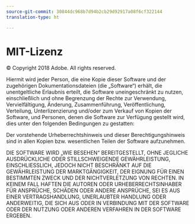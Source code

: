 ```yaml
---
source-git-commit: 30844dc968b7d94b2cb29d92917a08f6cf322144
translation-type: ht

---
```

# MIT-Lizenz

© Copyright 2018 Adobe. All rights reserved.

Hiermit wird jeder Person, die eine Kopie dieser Software und der zugehörigen Dokumentationsdateien (die „Software“) erhält, die unentgeltliche Erlaubnis erteilt, die Software uneingeschränkt zu nutzen, einschließlich und ohne Begrenzung der Rechte zur Verwendung, Vervielfältigung, Änderung, Zusammenführung, Veröffentlichung, Verteilung, Unterlizenzierung und/oder zum Verkauf von Kopien der Software, und Personen, denen die Software zur Verfügung gestellt wird, dies unter den folgenden Bedingungen zu gestatten:

Der vorstehende Urheberrechtshinweis und dieser Berechtigungshinweis sind in allen Kopien bzw. wesentlichen Teilen der Software aufzunehmen.

DIE SOFTWARE WIRD „WIE BESEHEN“ BEREITGESTELLT, OHNE JEGLICHE AUSDRÜCKLICHE ODER STILLSCHWEIGENDE GEWÄHRLEISTUNG, EINSCHLIESSLICH, JEDOCH NICHT BESCHRÄNKT AUF DIE GEWÄHRLEISTUNG DER MARKTGÄNGIGKEIT, DER EIGNUNG FÜR EINEN BESTIMMTEN ZWECK UND DER NICHTVERLETZUNG VON RECHTEN. IN KEINEM FALL HAFTEN DIE AUTOREN ODER URHEBERRECHTSINHABER FÜR ANSPRÜCHE, SCHÄDEN ODER ANDERE ANSPRÜCHE, SEI ES AUS EINER VERTRAGSHANDLUNG, UNERLAUBTER HANDLUNG ODER ANDERWEITIG, DIE SICH AUS ODER IN VERBINDUNG MIT DER SOFTWARE ODER DER NUTZUNG ODER ANDEREN VERFAHREN IN DER SOFTWARE ERGEBEN.
